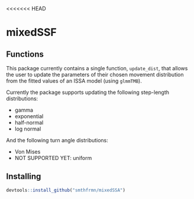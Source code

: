 <<<<<<< HEAD
# mixedSSF

## Functions

This package currently contains a single function, `update_dist`, that allows the user to update the parameters of their chosen movement distribution from the fitted values of an ISSA model (using `glmmTMB`).

Currently the package supports updating the following step-length distributions:
- gamma
- exponential
- half-normal
- log normal

And the following turn angle distributions:
- Von Mises
- NOT SUPPORTED YET: uniform

## Installing
```r
devtools::install_github("smthfrmn/mixedSSA")
```

